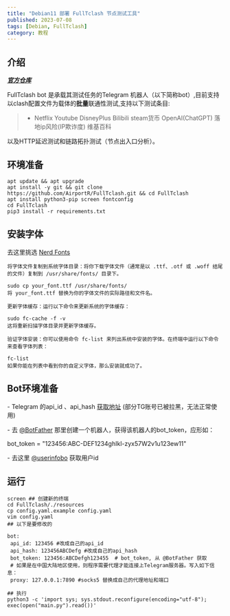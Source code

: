 ```yaml
---
title: "Debian11 部署 FullTclash 节点测试工具"
published: 2023-07-08
tags: [Debian, FullTclash]
category: 教程
---
```


## 介绍

**_[官方仓库](https://github.com/AirportR/FullTclash)_**

FullTclash bot 是承载其测试任务的Telegram 机器人（以下简称bot）,目前支持以clash配置文件为载体的**批量**联通性测试,支持以下测试条目:

> - Netflix Youtube DisneyPlus Bilibili steam货币 OpenAI(ChatGPT) 落地ip风险(IP欺诈度) 维基百科

以及HTTP延迟测试和链路拓扑测试（节点出入口分析）。

## 环境准备

```shell
apt update && apt upgrade
apt install -y git && git clone https://github.com/AirportR/FullTclash.git && cd FullTclash
apt install python3-pip screen fontconfig
cd FullTclash
pip3 install -r requirements.txt
```

## 安装字体

去这里挑选 [Nerd Fonts](https://www.nerdfonts.com/)

```shell
将字体文件复制到系统字体目录：将你下载字体文件（通常是以 .ttf、.otf 或 .woff 结尾的文件）复制到 /usr/share/fonts/ 目录下。

sudo cp your_font.ttf /usr/share/fonts/
将 your_font.ttf 替换为你的字体文件的实际路径和文件名。

更新字体缓存：运行以下命令来更新系统的字体缓存：

sudo fc-cache -f -v
这将重新扫描字体目录并更新字体缓存。

验证字体安装：你可以使用命令 fc-list 来列出系统中安装的字体。在终端中运行以下命令来查看字体列表：

fc-list
如果你能在列表中看到你的自定义字体，那么安装就成功了。
```

## Bot环境准备

\- Telegram 的api\_id 、api\_hash [获取地址](https://my.telegram.org/apps) (部分TG账号已被拉黑，无法正常使用)

\- 去 [@BotFather](https://t.me/BotFather) 那里创建一个机器人，获得该机器人的bot\_token，应形如：

bot\_token = "123456:ABC-DEF1234ghIkl-zyx57W2v1u123ew11"

\- 去这里 [@userinfobo](https://t.me/userinfobo) 获取用户id

## 运行

```shell
screen ## 创建新的终端
cd FullTclash/./resources
cp config.yaml.example config.yaml
vim config.yaml
## 以下是要修改的

bot:
 api_id: 123456 #改成自己的api_id
 api_hash: 123456ABCDefg #改成自己的api_hash
 bot_token: 123456:ABCDefgh123455  # bot_token, 从 @BotFather 获取
 # 如果是在中国大陆地区使用，则程序需要代理才能连接上Telegram服务器。写入如下信息：
 proxy: 127.0.0.1:7890 #socks5 替换成自己的代理地址和端口

## 执行
python3 -c 'import sys; sys.stdout.reconfigure(encoding="utf-8"); exec(open("main.py").read())'
```

<picture>
    <source srcset="https://s3.catcat.blog/images/2023/07/image-15.avif" type="image/avif">
    <source srcset="https://s3.catcat.blog/images/2023/07/image-15.webp" type="image/webp">
    <img src="https://s3.catcat.blog/images/2023/07/image-15.jpg" alt="" loading="lazy">
</picture>

<picture>
    <source srcset="https://s3.catcat.blog/images/2023/07/image-16-1024x598.avif" type="image/avif">
    <source srcset="https://s3.catcat.blog/images/2023/07/image-16-1024x598.webp" type="image/webp">
    <img src="https://s3.catcat.blog/images/2023/07/image-16-1024x598.jpg" alt="" loading="lazy">
</picture>

<picture>
    <source srcset="https://s3.catcat.blog/images/2023/07/image-168.avif" type="image/avif">
    <source srcset="https://s3.catcat.blog/images/2023/07/image-168.webp" type="image/webp">
    <img src="https://s3.catcat.blog/images/2023/07/image-168.jpg" alt="" loading="lazy">
</picture>
